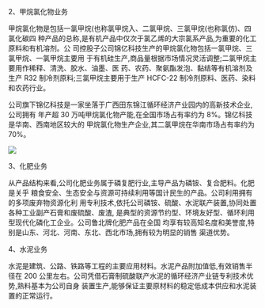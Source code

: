 2、甲烷氯化物业务

甲烷氯化物是包括一氯甲烷(也称氯甲烷入、二氯甲烷、三氯甲烷(也称氯仿)、四氯化碳四 种产品的总称,是有机产品中仅次于氯乙烯的大宗氯系产品,为重要的化工原料和有机溶剂。公 司控股子公司锦亿科技生产的甲烷氯化物包括一氯甲烷、三氯甲烷、一氯甲烷主要用 于有机硅生产,商品量根据市场情况灵活调整;二氯甲烷主要用作稀释、清洗、胶水、油墨、医 药、农药、聚氨酯发泡、黏结等有机溶剂及生产 R32 制冷剂原料;三氯甲烷主要用于生产 HCFC-22 制冷剂原料、医药、染料和农药行业。

公司旗下锦亿科技是一家坐落于广西田东锦江循环经济产业园内的高新技术企业,公司拥有 年产超 30 万吨甲烷氯化物产能,在全国市场占有率约为 8%。锦亿科技是华南、西南地区较大的 甲烷氯化物生产企业,其二氯甲烷在华南市场占有率约为70%。

![](_page_0_Figure_3.jpeg)

3、化肥业务

从产品结构来看,公司化肥业务属于磷复肥行业,主导产品为磷铵、复合肥料。化肥是关乎 粮食安全、生态安全与资源可持续利用等国计民生的产品。公司利用拥有的多项废弃物资源化利 用专利技术,依托公司磷铵、硫酸、水泥联产装置,协同处置各种工业副产石膏和废硫酸、废渣, 是典型的资源节约型、环境友好型、循环利用型现代化磷化工企业。公司鲁北牌化肥产品在全国 均享有较高知名度和美誉度,特别是山东、河北、河南、东北、西北市场,拥有较为明显的销售 渠道优势。

4、水泥业务

水泥是建筑、公路、铁路等工程的主要应用材料。水泥产品附加值低,有效销售半径在 200 公里左右。公司凭借石膏制硫酸联产水泥的循环经济产业链专利技术优势,熟料基本为公司自身 装置生产,能够保证主要原材料的稳定低成本供应和水泥装置的正常运行。